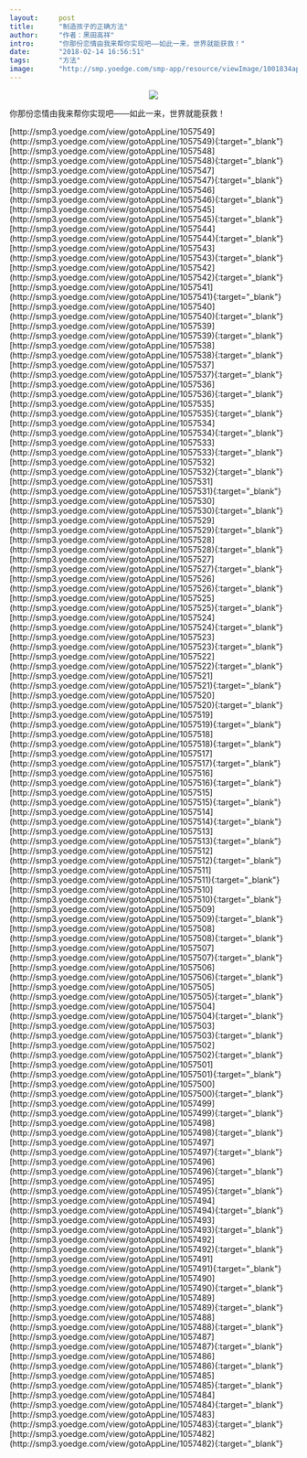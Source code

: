 ```yaml
---
layout:     post
title:      "制造孩子的正确方法"
author:     "作者：黑田高祥"
intro:      "你那份恋情由我来帮你实现吧——如此一来，世界就能获救！"
date:       "2018-02-14 16:56:51"
tags:       "方法"
image:      "http://smp.yoedge.com/smp-app/resource/viewImage/1001834appline.png"
---
```

<div style="text-align: center">
<p><img src="http://smp.yoedge.com/smp-app/resource/viewImage/1001834appline.png"/></p>
</div>
<p class="post-meta">
<span>你那份恋情由我来帮你实现吧——如此一来，世界就能获救！</span>
</p>
[http://smp3.yoedge.com/view/gotoAppLine/1057549](http://smp3.yoedge.com/view/gotoAppLine/1057549){:target="_blank"}
[http://smp3.yoedge.com/view/gotoAppLine/1057548](http://smp3.yoedge.com/view/gotoAppLine/1057548){:target="_blank"}
[http://smp3.yoedge.com/view/gotoAppLine/1057547](http://smp3.yoedge.com/view/gotoAppLine/1057547){:target="_blank"}
[http://smp3.yoedge.com/view/gotoAppLine/1057546](http://smp3.yoedge.com/view/gotoAppLine/1057546){:target="_blank"}
[http://smp3.yoedge.com/view/gotoAppLine/1057545](http://smp3.yoedge.com/view/gotoAppLine/1057545){:target="_blank"}
[http://smp3.yoedge.com/view/gotoAppLine/1057544](http://smp3.yoedge.com/view/gotoAppLine/1057544){:target="_blank"}
[http://smp3.yoedge.com/view/gotoAppLine/1057543](http://smp3.yoedge.com/view/gotoAppLine/1057543){:target="_blank"}
[http://smp3.yoedge.com/view/gotoAppLine/1057542](http://smp3.yoedge.com/view/gotoAppLine/1057542){:target="_blank"}
[http://smp3.yoedge.com/view/gotoAppLine/1057541](http://smp3.yoedge.com/view/gotoAppLine/1057541){:target="_blank"}
[http://smp3.yoedge.com/view/gotoAppLine/1057540](http://smp3.yoedge.com/view/gotoAppLine/1057540){:target="_blank"}
[http://smp3.yoedge.com/view/gotoAppLine/1057539](http://smp3.yoedge.com/view/gotoAppLine/1057539){:target="_blank"}
[http://smp3.yoedge.com/view/gotoAppLine/1057538](http://smp3.yoedge.com/view/gotoAppLine/1057538){:target="_blank"}
[http://smp3.yoedge.com/view/gotoAppLine/1057537](http://smp3.yoedge.com/view/gotoAppLine/1057537){:target="_blank"}
[http://smp3.yoedge.com/view/gotoAppLine/1057536](http://smp3.yoedge.com/view/gotoAppLine/1057536){:target="_blank"}
[http://smp3.yoedge.com/view/gotoAppLine/1057535](http://smp3.yoedge.com/view/gotoAppLine/1057535){:target="_blank"}
[http://smp3.yoedge.com/view/gotoAppLine/1057534](http://smp3.yoedge.com/view/gotoAppLine/1057534){:target="_blank"}
[http://smp3.yoedge.com/view/gotoAppLine/1057533](http://smp3.yoedge.com/view/gotoAppLine/1057533){:target="_blank"}
[http://smp3.yoedge.com/view/gotoAppLine/1057532](http://smp3.yoedge.com/view/gotoAppLine/1057532){:target="_blank"}
[http://smp3.yoedge.com/view/gotoAppLine/1057531](http://smp3.yoedge.com/view/gotoAppLine/1057531){:target="_blank"}
[http://smp3.yoedge.com/view/gotoAppLine/1057530](http://smp3.yoedge.com/view/gotoAppLine/1057530){:target="_blank"}
[http://smp3.yoedge.com/view/gotoAppLine/1057529](http://smp3.yoedge.com/view/gotoAppLine/1057529){:target="_blank"}
[http://smp3.yoedge.com/view/gotoAppLine/1057528](http://smp3.yoedge.com/view/gotoAppLine/1057528){:target="_blank"}
[http://smp3.yoedge.com/view/gotoAppLine/1057527](http://smp3.yoedge.com/view/gotoAppLine/1057527){:target="_blank"}
[http://smp3.yoedge.com/view/gotoAppLine/1057526](http://smp3.yoedge.com/view/gotoAppLine/1057526){:target="_blank"}
[http://smp3.yoedge.com/view/gotoAppLine/1057525](http://smp3.yoedge.com/view/gotoAppLine/1057525){:target="_blank"}
[http://smp3.yoedge.com/view/gotoAppLine/1057524](http://smp3.yoedge.com/view/gotoAppLine/1057524){:target="_blank"}
[http://smp3.yoedge.com/view/gotoAppLine/1057523](http://smp3.yoedge.com/view/gotoAppLine/1057523){:target="_blank"}
[http://smp3.yoedge.com/view/gotoAppLine/1057522](http://smp3.yoedge.com/view/gotoAppLine/1057522){:target="_blank"}
[http://smp3.yoedge.com/view/gotoAppLine/1057521](http://smp3.yoedge.com/view/gotoAppLine/1057521){:target="_blank"}
[http://smp3.yoedge.com/view/gotoAppLine/1057520](http://smp3.yoedge.com/view/gotoAppLine/1057520){:target="_blank"}
[http://smp3.yoedge.com/view/gotoAppLine/1057519](http://smp3.yoedge.com/view/gotoAppLine/1057519){:target="_blank"}
[http://smp3.yoedge.com/view/gotoAppLine/1057518](http://smp3.yoedge.com/view/gotoAppLine/1057518){:target="_blank"}
[http://smp3.yoedge.com/view/gotoAppLine/1057517](http://smp3.yoedge.com/view/gotoAppLine/1057517){:target="_blank"}
[http://smp3.yoedge.com/view/gotoAppLine/1057516](http://smp3.yoedge.com/view/gotoAppLine/1057516){:target="_blank"}
[http://smp3.yoedge.com/view/gotoAppLine/1057515](http://smp3.yoedge.com/view/gotoAppLine/1057515){:target="_blank"}
[http://smp3.yoedge.com/view/gotoAppLine/1057514](http://smp3.yoedge.com/view/gotoAppLine/1057514){:target="_blank"}
[http://smp3.yoedge.com/view/gotoAppLine/1057513](http://smp3.yoedge.com/view/gotoAppLine/1057513){:target="_blank"}
[http://smp3.yoedge.com/view/gotoAppLine/1057512](http://smp3.yoedge.com/view/gotoAppLine/1057512){:target="_blank"}
[http://smp3.yoedge.com/view/gotoAppLine/1057511](http://smp3.yoedge.com/view/gotoAppLine/1057511){:target="_blank"}
[http://smp3.yoedge.com/view/gotoAppLine/1057510](http://smp3.yoedge.com/view/gotoAppLine/1057510){:target="_blank"}
[http://smp3.yoedge.com/view/gotoAppLine/1057509](http://smp3.yoedge.com/view/gotoAppLine/1057509){:target="_blank"}
[http://smp3.yoedge.com/view/gotoAppLine/1057508](http://smp3.yoedge.com/view/gotoAppLine/1057508){:target="_blank"}
[http://smp3.yoedge.com/view/gotoAppLine/1057507](http://smp3.yoedge.com/view/gotoAppLine/1057507){:target="_blank"}
[http://smp3.yoedge.com/view/gotoAppLine/1057506](http://smp3.yoedge.com/view/gotoAppLine/1057506){:target="_blank"}
[http://smp3.yoedge.com/view/gotoAppLine/1057505](http://smp3.yoedge.com/view/gotoAppLine/1057505){:target="_blank"}
[http://smp3.yoedge.com/view/gotoAppLine/1057504](http://smp3.yoedge.com/view/gotoAppLine/1057504){:target="_blank"}
[http://smp3.yoedge.com/view/gotoAppLine/1057503](http://smp3.yoedge.com/view/gotoAppLine/1057503){:target="_blank"}
[http://smp3.yoedge.com/view/gotoAppLine/1057502](http://smp3.yoedge.com/view/gotoAppLine/1057502){:target="_blank"}
[http://smp3.yoedge.com/view/gotoAppLine/1057501](http://smp3.yoedge.com/view/gotoAppLine/1057501){:target="_blank"}
[http://smp3.yoedge.com/view/gotoAppLine/1057500](http://smp3.yoedge.com/view/gotoAppLine/1057500){:target="_blank"}
[http://smp3.yoedge.com/view/gotoAppLine/1057499](http://smp3.yoedge.com/view/gotoAppLine/1057499){:target="_blank"}
[http://smp3.yoedge.com/view/gotoAppLine/1057498](http://smp3.yoedge.com/view/gotoAppLine/1057498){:target="_blank"}
[http://smp3.yoedge.com/view/gotoAppLine/1057497](http://smp3.yoedge.com/view/gotoAppLine/1057497){:target="_blank"}
[http://smp3.yoedge.com/view/gotoAppLine/1057496](http://smp3.yoedge.com/view/gotoAppLine/1057496){:target="_blank"}
[http://smp3.yoedge.com/view/gotoAppLine/1057495](http://smp3.yoedge.com/view/gotoAppLine/1057495){:target="_blank"}
[http://smp3.yoedge.com/view/gotoAppLine/1057494](http://smp3.yoedge.com/view/gotoAppLine/1057494){:target="_blank"}
[http://smp3.yoedge.com/view/gotoAppLine/1057493](http://smp3.yoedge.com/view/gotoAppLine/1057493){:target="_blank"}
[http://smp3.yoedge.com/view/gotoAppLine/1057492](http://smp3.yoedge.com/view/gotoAppLine/1057492){:target="_blank"}
[http://smp3.yoedge.com/view/gotoAppLine/1057491](http://smp3.yoedge.com/view/gotoAppLine/1057491){:target="_blank"}
[http://smp3.yoedge.com/view/gotoAppLine/1057490](http://smp3.yoedge.com/view/gotoAppLine/1057490){:target="_blank"}
[http://smp3.yoedge.com/view/gotoAppLine/1057489](http://smp3.yoedge.com/view/gotoAppLine/1057489){:target="_blank"}
[http://smp3.yoedge.com/view/gotoAppLine/1057488](http://smp3.yoedge.com/view/gotoAppLine/1057488){:target="_blank"}
[http://smp3.yoedge.com/view/gotoAppLine/1057487](http://smp3.yoedge.com/view/gotoAppLine/1057487){:target="_blank"}
[http://smp3.yoedge.com/view/gotoAppLine/1057486](http://smp3.yoedge.com/view/gotoAppLine/1057486){:target="_blank"}
[http://smp3.yoedge.com/view/gotoAppLine/1057485](http://smp3.yoedge.com/view/gotoAppLine/1057485){:target="_blank"}
[http://smp3.yoedge.com/view/gotoAppLine/1057484](http://smp3.yoedge.com/view/gotoAppLine/1057484){:target="_blank"}
[http://smp3.yoedge.com/view/gotoAppLine/1057483](http://smp3.yoedge.com/view/gotoAppLine/1057483){:target="_blank"}
[http://smp3.yoedge.com/view/gotoAppLine/1057482](http://smp3.yoedge.com/view/gotoAppLine/1057482){:target="_blank"}


